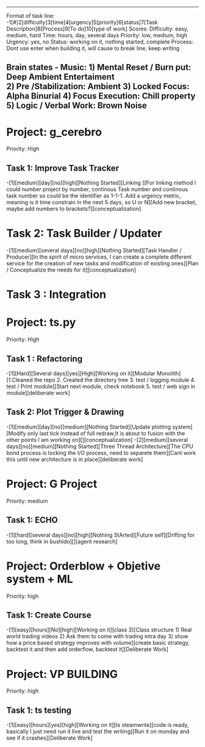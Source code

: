 ---------------------------------------------------------------------------------------------------
Format of task line: -1[#]2[difficulty]3[time]4[urgency]5[priority]6[status]7[Task Description]8[Process]9[To do]10[type of work] 
Scores: 
    Difficulty: easy, medium, hard
    Time: hours, day, several days
    Priority: low, medium, high
    Urgency: yes, no
    Status: working on it, nothing started, complete
    Process: Dont use enter when building it, will cause to break line, keep writing

Brain states - Music:
    1) Mental Reset / Burn put: Deep Ambient Entertaiment   
    2) Pre /Stabilization: Ambient
    3) Locked Focus: Alpha Binurial 
    4) Focus Execution: Chill property
    5) Logic / Verbal Work: Brown Noise
---------------------------------------------------------------------------------------------------

# Project: g_cerebro
Priority: High

## Task 1: Improve Task Tracker
-[1][medium][day][no][high][Nothing Started][Linking ][For linking method I could number project by number, continous Task number and continous task number so could be the identifier as 1-1-1. Add a urgency metric, meaning is it time constrain in the next 5 days, so U or N][Add new bracket, maybe add numbers to brackets?][conceptualization]
# Task 2: Task Builder / Updater
-[1][medium][several days][no][high][Nothing Started][Task Handler / Producer][In the spirit of micro services, I can create a complete different service for the creation of new tasks and modification of existing ones][Plan / Conceptualize the needs for it][conceptualization]

# Task 3 : Integration



# Project: ts.py
Priority: High

## Task 1 : Refactoring
-[1][Hard][Several days][yes][High][Working on it][Modular Monolith][1.Cleaned the repo 2. Created the directory tree 3. test / logging module 4. test / Print module][Start next module, check notebook 5. test / web sign in module][deliberate work]

## Task 2: Plot Trigger & Drawing
-[1][medium][day][no][medium][Nothing Started][Update plotting system][Modify only last tick instead of full redraw,It is about to fusion with the other points I am working on][][conceptualization]
-[2][medium][several days][no][medium][Nothing Started][Three Thread Architecture][The CPU bond process is locking the I/O process, need to separete them][Cant work this until new architecture is in place][deliberate work]

# Project: G Project
Priority: medium

## Task 1: ECHO
-[1][hard][several days][no][high][Nothing StArted][Future self][Drifting for too long, think in bushido][][agent research]

# Project: Orderblow + Objetive system + ML
Priority: high

## Task 1: Create Course
-[1][easy][hours][No][high][Working on it][class 3][Class structure 1) Real world trading videos 2) Ask them to come with trading intra day 3) show how a price based strategy improves with volume][create basic strategy, backtest it and then add orderflow, backtest it][Deliberate Work]

# Project:  VP BUILDING
Priority: high

## Task 1: ts testing
-[1][easy][hours][yes][high][Working on it][ts steamwrite][code is ready, basically I just need run it live and test the writing][Run it on monday and see if it crashes][Deliberate Work]
